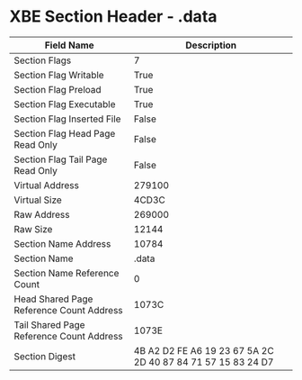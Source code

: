 # XBE Section Header - .data

| Field Name | Description |
|---|---|
| Section Flags | 7 |
| Section Flag Writable | True |
| Section Flag Preload | True |
| Section Flag Executable | True |
| Section Flag Inserted File | False |
| Section Flag Head Page Read Only | False |
| Section Flag Tail Page Read Only | False |
| Virtual Address | 279100 |
| Virtual Size | 4CD3C |
| Raw Address | 269000 |
| Raw Size | 12144 |
| Section Name Address | 10784 |
| Section Name | .data |
| Section Name Reference Count | 0 |
| Head Shared Page Reference Count Address | 1073C |
| Tail Shared Page Reference Count Address | 1073E |
| Section Digest | 4B A2 D2 FE A6 19 23 67 5A 2C 2D 40 87 84 71 57 15 83 24 D7 |
